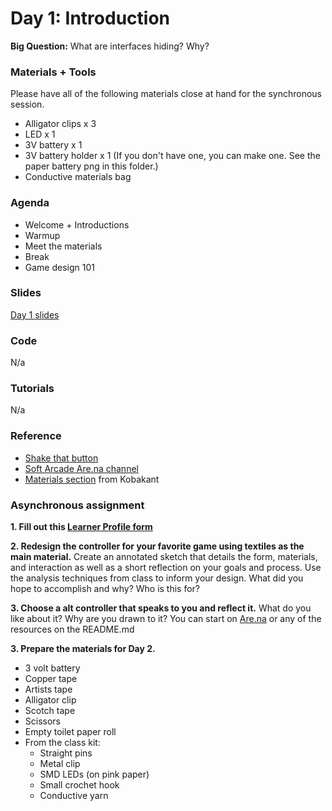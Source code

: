 # Day 1: Introduction
**Big Question:** What are interfaces hiding? Why?

### Materials + Tools
Please have all of the following materials close at hand for the synchronous session.
- Alligator clips x 3
- LED x 1
- 3V battery x 1
- 3V battery holder x 1 (If you don't have one, you can make one. See the paper battery png in this folder.)
- Conductive materials bag

### Agenda
- Welcome + Introductions
- Warmup
- Meet the materials
- Break
- Game design 101

### Slides
[Day 1 slides](https://docs.google.com/presentation/d/1Wh7Nw8XU_47jvuW30wxoiMz0_ycqBUVpD-pfi_HKbbU/edit#slide=id.g4fff4d02ae_0_162)

### Code 
N/a

### Tutorials
N/a

### Reference
- [Shake that button](https://shakethatbutton.com/)
- [Soft Arcade Are.na channel](https://www.are.na/liza-stark/soft-arcade)
- [Materials section](https://www.kobakant.at/DIY/?cat=24) from Kobakant

### Asynchronous assignment
**1. Fill out this [Learner Profile form](https://docs.google.com/forms/d/e/1FAIpQLScaq-mlHV0mVsZCHXSKnL11MgIg9-bGX9st0Z-lgdbYoQeWYA/viewform)**

**2. Redesign the controller for your favorite game using textiles as the main material.** Create an annotated sketch that details the form, materials, and interaction as well as a short reflection on your goals and process.  Use the analysis techniques from class to inform your design. What did you hope to accomplish and why? Who is this for? 

**3. Choose a alt controller that speaks to you and reflect it.** What do you like about it? Why are you drawn to it? You can start on [Are.na](https://www.are.na/liza-stark/soft-arcade) or any of the resources on the README.md

**3. Prepare the materials for Day 2.** 
- 3 volt battery
- Copper tape
- Artists tape
- Alligator clip
- Scotch tape
- Scissors
- Empty toilet paper roll
- From the class kit:
  - Straight pins
  - Metal clip
  - SMD LEDs (on pink paper)
  - Small crochet hook
  - Conductive yarn



